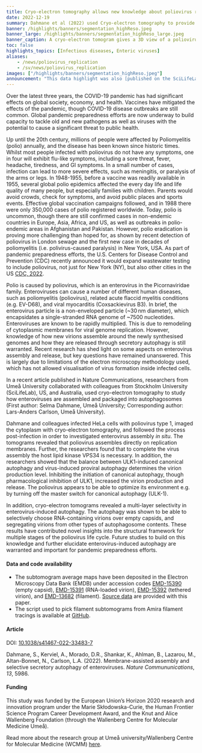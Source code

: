 ```yaml
---
title: Cryo-electron tomography allows new knowledge about poliovirus replication and assembly sites in situ
date: 2022-12-19
summary: Dahmane et al (2022) used Cryo-electron tomography to provide an integrated structural framework for multiple stages of the poliovirus life cycle. Data and code are shared openly.
banner: /highlights/banners/segmentation_highReso.jpeg
banner_large: /highlights/banners/segmentation_highReso_large.jpeg
banner_caption: A cryo-electron tomogram gives a 3D view of a poliovirus-infected cell six hours after infection. Newly produced virus capsids that have not yet been loaded with the viral genome are shown in white, whereas new particles that are loaded with the viral genome, and thus infectious, are shown in red. Double-membrane structures, that related to the cellular pathway of autophagy, are shown in purple. For scale, the capsids have a diameter of 30 nanometers.
toc: false
highlights_topics: [Infectious diseases, Enteric viruses]
aliases:
    - /news/poliovirus_replication
    - /sv/news/poliovirus_replication
images: ["/highlights/banners/segmentation_highReso.jpeg"]
announcement: "This data highlight was also [published on the SciLifeLab Data Platform](https://data.scilifelab.se/highlights/poliovirus_replication/), as the work described in this highlight constitutes data-driven life science. The Platform is a hub for data-driven life science in Sweden, containing multiple relevant resources, tools, and services. It includes information on multiple subjects, including infectious diseases, please check out the [Data Platform](https://data.scilifelab.se/) for more."
---
```


Over the latest three years, the COVID-19 pandemic has had significant effects on global society, economy, and health. Vaccines have mitigated the effects of the pandemic, though COVID-19 disease outbreaks are still common. Global pandemic preparedness efforts are now underway to build capacity to tackle old and new pathogens as well as viruses with the potential to cause a significant threat to public health.

Up until the 20th century, millions of people were affected by Poliomyelitis (polio) annually, and the disease has been known since historic times. Whilst most people infected with poliovirus do not have any symptoms, one in four will exhibit flu-like symptoms, including a sore threat, fever, headache, tiredness, and GI symptoms. In a small number of cases, infection can lead to more severe effects, such as meningitis, or paralysis of the arms or legs. In 1948-1955, before a vaccine was readily available in 1955, several global polio epidemics affected the every day life and life quality of many people, but especially families with children. Parents would avoid crowds, check for symptoms, and avoid public places and sports events. Effective global vaccination campaigns followed, and in 1988 there were only 350,000 cases of polio registered worldwide. Today, polio is uncommon, though there are still confirmed cases in non-endemic countries in Europe, Asia, Africa, and US, as well as outbreaks in polio-endemic areas in Afghanistan and Pakistan. However, polio eradication is proving more challenging than hoped for, as shown by recent detection of poliovirus in London sewage and the first new case in decades of poliomyelitis (i.e. polivirus-caused paralysis) in New York, USA. As part of pandemic preparedness efforts, the U.S. Centers for Disease Control and Prevention (CDC) recently announced it would expand wastewater testing to include poliovirus, not just for New York (NY), but also other cities in the US [CDC, 2022](https://www.cdc.gov/polio/index.htm).

Polio is caused by poliovirus, which is an enterovirus in the Picornaviridae family. Enteroviruses can cause a number of different human diseases, such as poliomyelitis (poliovirus), related acute flaccid myelitis conditions (e.g. EV-D68), and viral myocarditis (Coxsackievirus B3). In brief, the enterovirus particle is a non-enveloped particle (~30 nm diameter), which encapsidates a single-stranded RNA genome of ~7500 nucleotides. Enteroviruses are known to be rapidly multiplied. This is due to remodeling of cytoplasmic membranes for viral genome replication. However, knowledge of how new virions assemble around the newly synthesised genomes and how they are released through secretory autophagy is still warranted. Recent research has shed light on some aspects on enterovirus assembly and release, but key questions have remained unanswered. This is largely due to limitations of the electron microscopy methodology used, which has not allowed visualisation of virus formation inside infected cells.

In a recent article published in Nature Communications, researchers from Umeå University collaborated with colleagues from Stockholm University (SciLifeLab), US, and Australia, used cryo-electron tomography to study how enteroviruses are assembled and packaged into autophagosomes (First author: Selma Dahmane, Umeå University; Corresponding author: Lars-Anders Carlson, Umeå University).

Dahmane and colleagues infected HeLa cells with poliovirus type 1, imaged the cytoplasm with cryo-electron tomography, and followed the process post-infection in order to investigated enterovirus assembly *in situ*. The tomograms revealed that poliovirus assembles directly on replication membranes. Further, the researchers found that to complete the virus assembly the host lipid kinase VPS34 is necessary. In addition, the researchers showed that the balance between ULK1-induced canonical autophagy and virus-induced proviral autophagy determines the virion production level. Inhibiting the initiation of canonical autophagy, though pharmacological inhibition of ULK1, increased the virion production and release. The poliovirus appears to be able to optimize its environment e.g. by turning off the master switch for canonical autophagy (ULK-1).

In addition, cryo-electron tomograms revealed a multi-layer selectivity in enterovirus-induced autophagy. The autophagy was shown to be able to selectively choose RNA-containing virions over empty capsids, and segregating virions from other types of autophagosome contents. These results have contributed novel insights into the structural framework for multiple stages of the poliovirus life cycle. Future studies to build on this knowledge and further elucidate enterovirus-induced autophagy are warranted and important for pandemic preparedness efforts.

#### Data and code availability

* The subtomogram average maps have been deposited in the Electron Microscopy Data Bank (EMDB) under accession codes [EMD-15390](https://www.ebi.ac.uk/emdb/EMD-15390) (empty capsid), [EMD-15391](https://www.ebi.ac.uk/emdb/EMD-15391) (RNA-loaded virion), [EMD-15392](https://www.ebi.ac.uk/emdb/EMD-15392) (tethered virion), and [EMD-13682](https://www.ebi.ac.uk/emdb/EMD-13682) (filament). [Source data](https://www.nature.com/articles/s41467-022-33483-7#Sec29) are provided with this paper.
* The script used to pick filament subtomograms from Amira filament tracings is available at [GitHub](https://github.com/Lars-AndersCarlson/Filament).

#### Article

DOI: [10.1038/s41467-022-33483-7](https://doi.org/10.1038/s41467-022-33483-7)

Dahmane, S., Kerviel, A., Morado, D.R., Shankar, K., Ahlman, B., Lazarou, M., Altan-Bonnet, N., Carlson, L.A. (2022). Membrane-assisted assembly and selective secretory autophagy of enteroviruses. *Nature Commununications*,  *13*, 5986.

#### Funding

This study was funded by the European Union’s Horizon 2020 research and innovation program under the Marie Skłodowska-Curie, the Human Frontier Science Program Career Development Award, and the Knut and Alice Wallenberg Foundation (through the Wallenberg Centre for Molecular Medicine Umeå).

Read more about the research group at Umeå university/Wallenberg Centre for Molecular Medicine (WCMM) [here](https://www.umu.se/forskning/grupper/lars-anders-carlson/).
